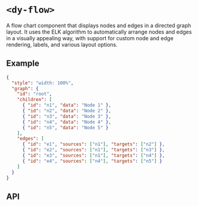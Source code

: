 # `<dy-flow>`

A flow chart component that displays nodes and edges in a directed graph layout. It uses the ELK algorithm to automatically arrange nodes and edges in a visually appealing way, with support for custom node and edge rendering, labels, and various layout options.

## Example

<gbp-example name="dy-flow" src="https://esm.sh/duoyun-ui/elements/flow">

```json
{
  "style": "width: 100%",
  "graph": {
    "id": "root",
    "children": [
      { "id": "n1", "data": "Node 1" },
      { "id": "n2", "data": "Node 2" },
      { "id": "n3", "data": "Node 3" },
      { "id": "n4", "data": "Node 4" },
      { "id": "n5", "data": "Node 5" }
    ],
    "edges": [
      { "id": "e1", "sources": ["n1"], "targets": ["n2"] },
      { "id": "e2", "sources": ["n1"], "targets": ["n3"] },
      { "id": "e3", "sources": ["n1"], "targets": ["n4"] },
      { "id": "e4", "sources": ["n4"], "targets": ["n5"] }
    ]
  }
}
```

</gbp-example>

## API

<gbp-api src="/src/elements/flow.ts" name="dy-flow"></gbp-api>
